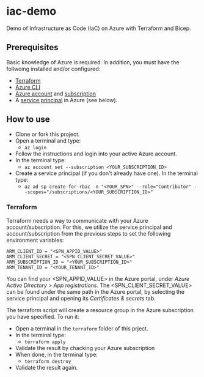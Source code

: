 # iac-demo

Demo of Infrastructure as Code (IaC) on Azure with Terraform and Bicep.

## Prerequisites

Basic knowledge of Azure is required. In addition, you must have the follwoing installed and/or configured:

* [Terraform](https://developer.hashicorp.com/terraform/tutorials/aws-get-started/install-cli)
* [Azure CLI](https://learn.microsoft.com/en-us/cli/azure/)
* [Azure account](https://azure.microsoft.com/en-us/free/) and [subscription](https://learn.microsoft.com/en-us/dynamics-nav/how-to--sign-up-for-a-microsoft-azure-subscription)
* A [service principal](https://learn.microsoft.com/en-us/cli/azure/create-an-azure-service-principal-azure-cli) in Azure (see below).
## How to use

* Clone or fork this project.
* Open a terminal and type:
  * ``az login``
* Follow the instructions and login into your active Azure account.
* In the terminal type:
  * ``az account set --subscription <YOUR_SUBSCRIPTION_ID>``
* Create a service principal (if you don't already have one). In the terminal type:
  * ``az ad sp create-for-rbac -n "<YOUR_SPN>" --role="Contributor" --scopes="/subscriptions/<YOUR_SUBSCRIPTION_ID>"
``

### Terraform

Terraform needs a way to communicate with your Azure account/subscription. For this, we utilize the service principal and account/subscription from the previous steps to set the following environment variables:
```
ARM_CLIENT_ID = "<SPN_APPID_VALUE>"
ARM_CLIENT_SECRET = "<SPN_CLIENT_SECRET_VALUE>"
ARM_SUBSCRIPTION_ID = "<YOUR_SUBSCRIPTION_ID>"
ARM_TENANT_ID = "<YOUR_TENANT_ID>"
```
You can find your <SPN_APPID_VALUE> in the Azure portal, under _Azure Active Directory_ > _App registrations_.
The <SPN_CLIENT_SECRET_VALUE> can be found under the same path in the Azure portal, by selecting the service principal and opening its _Certificates & secrets_ tab.

The terraform script will create a resource group in the Azure subscription you have specified. To run it:

* Open a terminal in the ``terraform`` folder of this prject.
* In the terminal type:
  * ``terraform apply``
* Validate the result by chacking your Azure subscription
* When done, in the terminal type:
  * ``terraform destroy``
* Validate the result again.

